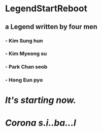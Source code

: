 # **LegendStartReboot**

## a Legend written by four men

### - Kim Sung hun

### - Kim Myeong su

### - Park Chan seob

### - Hong Eun pyo

# ***It's starting now.***
# *Corona s.i..ba...l*
